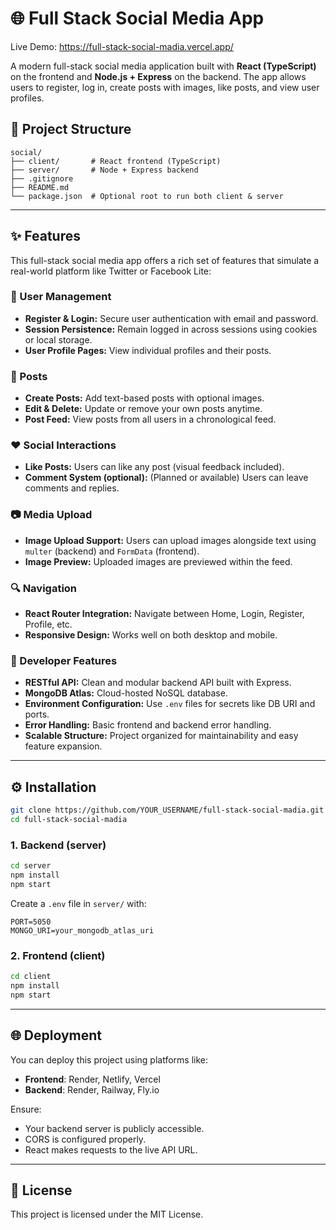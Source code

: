 # 🌐 Full Stack Social Media App

Live Demo: https://full-stack-social-madia.vercel.app/

A modern full-stack social media application built with **React (TypeScript)** on the frontend and **Node.js + Express** on the backend. The app allows users to register, log in, create posts with images, like posts, and view user profiles.

## 📁 Project Structure

```
social/
├── client/       # React frontend (TypeScript)
├── server/       # Node + Express backend
├── .gitignore
├── README.md
└── package.json  # Optional root to run both client & server
```

---

## ✨ Features

This full-stack social media app offers a rich set of features that simulate a real-world platform like Twitter or Facebook Lite:

### 👤 User Management

* **Register & Login:** Secure user authentication with email and password.
* **Session Persistence:** Remain logged in across sessions using cookies or local storage.
* **User Profile Pages:** View individual profiles and their posts.

### 📝 Posts

* **Create Posts:** Add text-based posts with optional images.
* **Edit & Delete:** Update or remove your own posts anytime.
* **Post Feed:** View posts from all users in a chronological feed.

### ❤️ Social Interactions

* **Like Posts:** Users can like any post (visual feedback included).
* **Comment System (optional):** (Planned or available) Users can leave comments and replies.

### 📷 Media Upload

* **Image Upload Support:** Users can upload images alongside text using `multer` (backend) and `FormData` (frontend).
* **Image Preview:** Uploaded images are previewed within the feed.

### 🔍 Navigation

* **React Router Integration:** Navigate between Home, Login, Register, Profile, etc.
* **Responsive Design:** Works well on both desktop and mobile.

### 🧰 Developer Features

* **RESTful API:** Clean and modular backend API built with Express.
* **MongoDB Atlas:** Cloud-hosted NoSQL database.
* **Environment Configuration:** Use `.env` files for secrets like DB URI and ports.
* **Error Handling:** Basic frontend and backend error handling.
* **Scalable Structure:** Project organized for maintainability and easy feature expansion.

---

## ⚙️ Installation

```bash
git clone https://github.com/YOUR_USERNAME/full-stack-social-madia.git
cd full-stack-social-madia
```

### 1. Backend (server)

```bash
cd server
npm install
npm start
```

Create a `.env` file in `server/` with:

```
PORT=5050
MONGO_URI=your_mongodb_atlas_uri
```

### 2. Frontend (client)

```bash
cd client
npm install
npm start
```

---

## 🌐 Deployment

You can deploy this project using platforms like:

* **Frontend**: Render, Netlify, Vercel
* **Backend**: Render, Railway, Fly.io

Ensure:

* Your backend server is publicly accessible.
* CORS is configured properly.
* React makes requests to the live API URL.

---

## 📄 License

This project is licensed under the MIT License.
